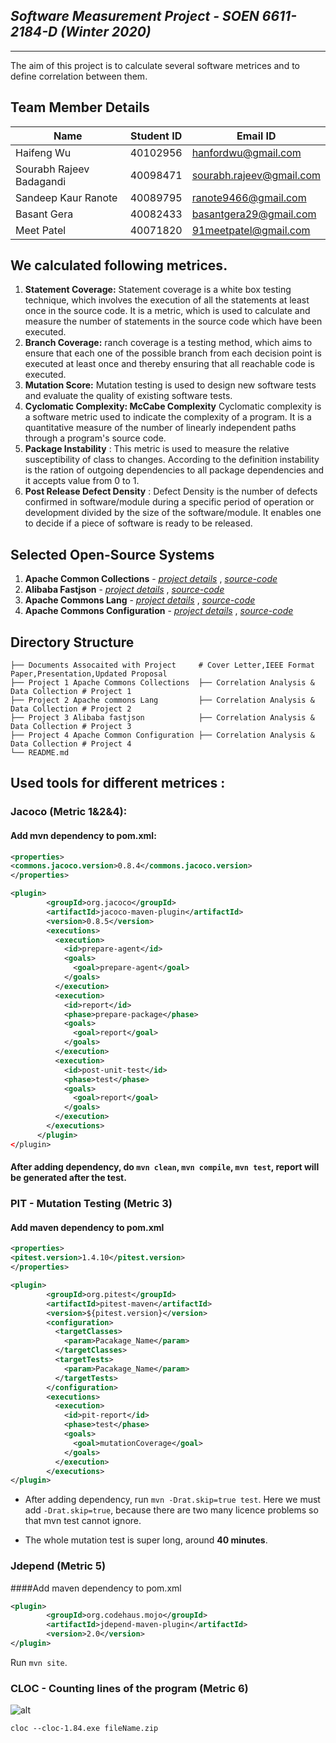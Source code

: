 ## *Software Measurement Project - SOEN 6611-2184-D (Winter 2020)*
-------------------------------------------------------

The aim of this project is to calculate several software metrices and to define correlation between them.

## Team Member Details
| Name | Student ID | Email ID |
| --- | --- | --- |
| Haifeng Wu | 40102956 | hanfordwu@gmail.com |
| Sourabh Rajeev Badagandi | 40098471 | sourabh.rajeev@gmail.com |
| Sandeep Kaur Ranote  | 40089795 |ranote9466@gmail.com |
| Basant Gera | 40082433 | basantgera29@gmail.com |
| Meet Patel  | 40071820 | 91meetpatel@gmail.com|


## We calculated following metrices.


1. **Statement Coverage:** Statement coverage is a white box testing technique, which involves the execution of all the statements at least once in the source code. It is a metric, which is used to calculate and measure the number of statements in the source code which have been executed.
2. **Branch Coverage:** ranch coverage is a testing method, which aims to ensure that each one of the possible branch from each decision point is executed at least once and thereby ensuring that all reachable code is executed.
3. **Mutation Score:** Mutation testing is used to design new software tests and evaluate the quality of existing software tests.
4. **Cyclomatic Complexity: McCabe Complexity** Cyclomatic complexity is a software metric used to indicate the complexity of a program. It is a quantitative measure of the number of linearly independent paths through a program's source code. 
5. **Package Instability** : This metric is used to measure the relative susceptibility of class to changes. According to the definition instability is the ration of outgoing dependencies to all package dependencies and it accepts value from 0 to 1.
6. **Post Release Defect Density** : Defect Density is the number of defects confirmed in software/module during a specific period of operation or development divided by the size of the software/module. It enables one to decide if a piece of software is ready to be released.

## Selected Open-Source Systems

1. **Apache Common Collections** - [*project details*](https://commons.apache.org/proper/commons-collections/) , [*source-code*](https://github.com/apache/commons-collections) 
2. **Alibaba Fastjson** - [*project details*](https://github.com/alibaba/fastjson/wiki) , [*source-code*](https://github.com/alibaba/fastjson) 
3. **Apache Commons Lang** - [*project details*](http://commons.apache.org/proper/commons-lang/) , [*source-code*](https://github.com/apache/commons-lang)
4. **Apache Commons Configuration** - [*project details*](https://commons.apache.org/proper/commons-configuration/) , [*source-code*](https://github.com/apache/commons-configuration)

## Directory Structure

    ├── Documents Assocaited with Project     # Cover Letter,IEEE Format Paper,Presentation,Updated Proposal
    ├── Project 1 Apache Commons Collections  ├── Correlation Analysis & Data Collection # Project 1
    ├── Project 2 Apache commons Lang         ├── Correlation Analysis & Data Collection # Project 2
    ├── Project 3 Alibaba fastjson            ├── Correlation Analysis & Data Collection # Project 3
    ├── Project 4 Apache Common Configuration ├── Correlation Analysis & Data Collection # Project 4
    └── README.md

## Used tools for different metrices :

### Jacoco (Metric 1&2&4):
#### Add mvn dependency to pom.xml:
```xml
<properties>
<commons.jacoco.version>0.8.4</commons.jacoco.version>
</properties>

<plugin>
        <groupId>org.jacoco</groupId>
        <artifactId>jacoco-maven-plugin</artifactId>
        <version>0.8.5</version>
        <executions>
          <execution>
            <id>prepare-agent</id>
            <goals>
              <goal>prepare-agent</goal>
            </goals>
          </execution>
          <execution>
            <id>report</id>
            <phase>prepare-package</phase>
            <goals>
              <goal>report</goal>
            </goals>
          </execution>
          <execution>
            <id>post-unit-test</id>
            <phase>test</phase>
            <goals>
              <goal>report</goal>
            </goals>
          </execution>
        </executions>
      </plugin>
</plugin>
```
#### After adding dependency, do `mvn clean`, `mvn compile`, `mvn test`, report will be generated after the test.

### PIT - Mutation Testing (Metric 3)
#### Add maven dependency to pom.xml
```xml
<properties>
<pitest.version>1.4.10</pitest.version>
</properties>

<plugin>
        <groupId>org.pitest</groupId>
        <artifactId>pitest-maven</artifactId>
        <version>${pitest.version}</version>
        <configuration>
          <targetClasses>
            <param>Pacakage_Name</param>
          </targetClasses>
          <targetTests>
            <param>Pacakage_Name</param>
          </targetTests>
        </configuration>
        <executions>
          <execution>
            <id>pit-report</id>
            <phase>test</phase>
            <goals>
              <goal>mutationCoverage</goal>
            </goals>
          </execution>
        </executions>
</plugin>
```
- After adding dependency, run `mvn -Drat.skip=true test`. Here we must add `-Drat.skip=true`, because there are two many licence problems so that mvn test cannot ignore.

- The whole mutation test is super long, around **40 minutes**.

### Jdepend (Metric 5)
####Add maven dependency to pom.xml
```xml
<plugin>
        <groupId>org.codehaus.mojo</groupId>
        <artifactId>jdepend-maven-plugin</artifactId>
        <version>2.0</version>
</plugin>
```
Run `mvn site`.

### CLOC - Counting lines of the program  (Metric 6)

![alt](https://i.imgur.com/3wrTlGx.png)
```
cloc --cloc-1.84.exe fileName.zip
```
